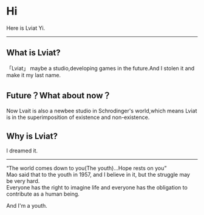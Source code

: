 # Hi

Here is Lviat Yi.  

---

## What is Lviat?

「Lviat」 maybe a studio,developing games in the future.And I stolen it and make it my last name.  

## Future？What about now？

Now Lvait is also a newbee studio in Schrodinger's world,which means Lviat is in the superimposition of existence and non-existence.  

## Why is Lviat?

I dreamed it.  

---

“The world comes down to you(The youth)...Hope rests on you”  
Mao said that to the youth in 1957, and I believe in it, but the struggle may be very hard.  
Everyone has the right to imagine life and everyone has the obligation to contribute as a human being.  

And I'm a youth.  
